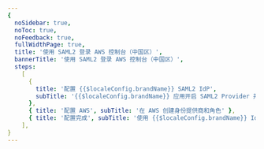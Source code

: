 ```yaml
---
{
  noSidebar: true,
  noToc: true,
  noFeedback: true,
  fullWidthPage: true,
  title: '使用 SAML2 登录 AWS 控制台（中国区）',
  bannerTitle: '使用 SAML2 登录 AWS 控制台（中国区）',
  steps:
    [
      {
        title: '配置 {{$localeConfig.brandName}} SAML2 IdP',
        subTitle: '{{$localeConfig.brandName}} 应用开启 SAML2 Provider 并配置',
      },
      { title: '配置 AWS', subTitle: '在 AWS 创建身份提供商和角色' },
      { title: '配置完成', subTitle: '使用 {{$localeConfig.brandName}} IdP 登录 AWS 控制台' },
    ],
}
---
```


<IntegrationDetail/>
